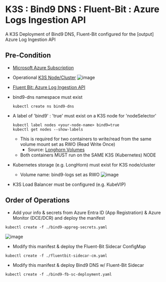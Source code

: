 # K3S : Bind9 DNS : Fluent-Bit : Azure Logs Ingestion API
A K3S Deployment of Bind9 DNS, Fluent-Bit configured for the [output] Azure Log Ingestion API

## Pre-Condition
* [Microsoft Azure Subscription](https://azure.microsoft.com/en-us/free/search/?ef_id=_k_Cj0KCQiAsvWrBhC0ARIsAO4E6f_KQHuZoJWDcf25quxjVXhxQz0NixXwZOXDb38WnIOyANw1wRbw6qwaAs6AEALw_wcB_k_&OCID=AIDcmm5edswduu_SEM__k_Cj0KCQiAsvWrBhC0ARIsAO4E6f_KQHuZoJWDcf25quxjVXhxQz0NixXwZOXDb38WnIOyANw1wRbw6qwaAs6AEALw_wcB_k_&gad_source=1&gclid=Cj0KCQiAsvWrBhC0ARIsAO4E6f_KQHuZoJWDcf25quxjVXhxQz0NixXwZOXDb38WnIOyANw1wRbw6qwaAs6AEALw_wcB)
* Operational [K3S Node/Cluster](https://www.youtube.com/watch?v=hT2_O2Yd_wE&t=47s)
  ![image](https://github.com/dcodev1702/k3s_bind9_dns_fluentbit_azure_log_ingest_api/assets/32214072/3d406260-aacb-42f5-8e82-0d2f84c62571)

* [Fluent Bit: Azure Log Ingestion API](https://docs.fluentbit.io/manual/pipeline/outputs/azure_logs_ingestion)
* bind9-dns namespace must exist
  ```console
  kubectl create ns bind9-dns
  ```
* A label of 'bind9' : 'true' must exist on a K3S node for 'nodeSelector'
  ```console
  kubectl label nodes <your-node-name> bind9=true
  kubectl get nodes --show-labels
  ```
  * This is required for two containers to write/read from the same volume mount set as RWO (Read Write Once)
    * Source: [Longhorn Volumes](https://support.tools/post/fixing-longhorn-volume-issues/#:~:text=Longhorn%20supports%20RWO%20(ReadWriteOnce)%20volumes,only%20have%20a%20few%20options.)
  * Both containers MUST run on the SAME K3S (Kubernetes) NODE
* Kubernetes storage (e.g. LongHorn) must exist for K3S node/cluster
  * Volume name: bind9-logs set as RWO
    ![image](https://github.com/dcodev1702/k3s_bind9_dns_fluentbit_azure_log_ingest_api/assets/32214072/08d03116-ed6e-422f-a6ad-53be4cfd8287)

* K3S Load Balancer must be configured (e.g. KubeVIP)
  

## Order of Operations
* Add your info & secrets from Azure Entra ID (App Registration) & Azure Monitor (DCE/DCR) and deploy the manifest
```console
kubectl create -f ./bind9-appreg-secrets.yaml
```
![image](https://github.com/dcodev1702/k3s_bind9_dns_fluentbit_azure_log_ingest_api/assets/32214072/a1a9a7f3-ea1f-4e6c-bbce-ee04ec1ff7d7)

* Modify this manifest & deploy the Fluent-Bit Sidecar ConfigMap
```console
kubectl create -f ./fluentbit-sidecar-cm.yaml
```
* Modify this manifest & deploy Bind9 DNS w/ Fluent-Bit Sidecar
```console
kubectl create -f ./bind9-fb-sc-deployment.yaml
``` 
